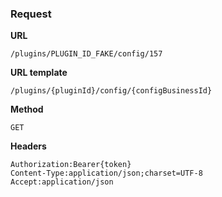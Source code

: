 ### Request

**URL**

`/plugins/PLUGIN_ID_FAKE/config/157`

**URL template**

`/plugins/{pluginId}/config/{configBusinessId}`

**Method**

`GET`

**Headers**

`Authorization:Bearer{token}`  
`Content-Type:application/json;charset=UTF-8`  
`Accept:application/json`  
